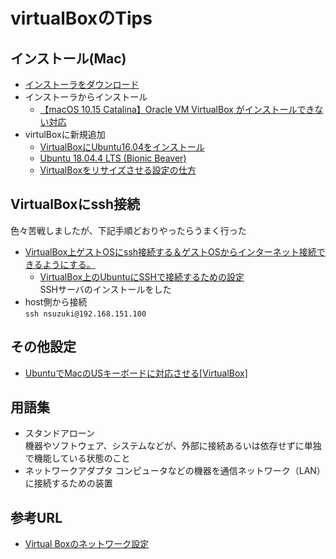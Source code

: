 # virtualBoxのTips

## インストール(Mac)

- [インストーラをダウンロード](https://www.virtualbox.org/wiki/Downloads)
- インストーラからインストール
  - [【macOS 10.15 Catalina】Oracle VM VirtualBox がインストールできない対応](https://www.yokoweb.net/2020/01/19/macos-catalina-virtualbox-install-error/)
- virtulBoxに新規追加
  - [VirtualBoxにUbuntu16.04をインストール
](https://qiita.com/ykawakami/items/4bae371932110b2e25e3)
  - [Ubuntu 18.04.4 LTS (Bionic Beaver)](http://releases.ubuntu.com/bionic/)
  - [VirtualBoxをリサイズさせる設定の仕方](https://www.gekkoseisaku.com/blog/web-design/2716/)

## VirtualBoxにssh接続

色々苦戦しましたが、下記手順どおりやったらうまく行った

- [VirtualBox上ゲストOSにssh接続する＆ゲストOSからインターネット接続できるようにする。](https://qiita.com/Yoshiki-Takahashi/items/7274dff15dbafee5b118)
  - [VirtualBox上のUbuntuにSSHで接続するための設定](http://smys0515.hatenablog.com/entry/2016/02/29/080000)  
  SSHサーバのインストールをした
- host側から接続  
  `ssh nsuzuki@192.168.151.100`

## その他設定

- [UbuntuでMacのUSキーボードに対応させる[VirtualBox]](https://noumenon-th.net/programming/2018/11/10/ubuntu-us/)

## 用語集

- スタンドアローン  
機器やソフトウェア、システムなどが、外部に接続あるいは依存せずに単独で機能している状態のこと
- ネットワークアダプタ
コンピュータなどの機器を通信ネットワーク（LAN）に接続するための装置

## 参考URL

- [Virtual Boxのネットワーク設定](http://3ka2w.blog.fc2.com/blog-entry-42.html)